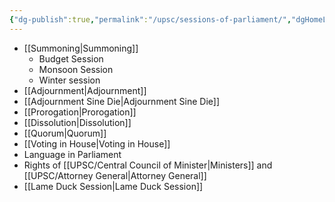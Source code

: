 ```yaml
---
{"dg-publish":true,"permalink":"/upsc/sessions-of-parliament/","dgHomeLink":true,"dgPassFrontmatter":false}
---
```


- [[Summoning|Summoning]]
	- Budget Session
	- Monsoon Session
	- Winter session
- [[Adjournment|Adjournment]]
- [[Adjournment Sine Die|Adjournment Sine Die]]  
- [[Prorogation|Prorogation]]
- [[Dissolution|Dissolution]]
- [[Quorum|Quorum]]
- [[Voting in House|Voting in House]]
- Language in Parliament
- Rights of [[UPSC/Central Council of Minister|Ministers]] and [[UPSC/Attorney General|Attorney General]]
- [[Lame Duck Session|Lame Duck Session]]
